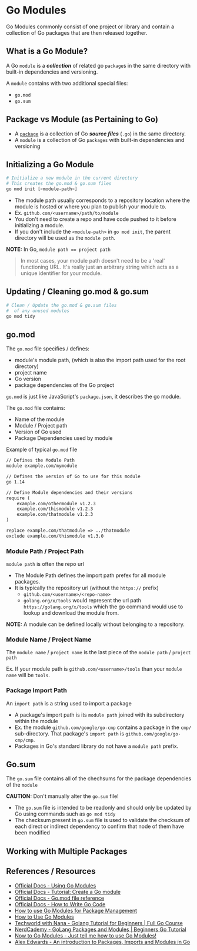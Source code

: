 # Go Modules

Go Modules commonly consist of one project or library and contain a collection of Go packages that are then released together.

## What is a Go Module?

A Go `module` is a **_collection_** of related go `package`s in the same directory with built-in dependencies and versioning.

A `module` contains with two additional special files:

- `go.mod`
- `go.sum`

## Package vs Module (as Pertaining to Go)

- A [`package`](go_packages.md) is a collection of Go **_source files_** (`.go`) in the same directory.
- A `module` is a collection of Go `packages` with built-in dependencies and versioning

## Initializing a Go Module

```bash
# Initialize a new module in the current directory
# This creates the go.mod & go.sum files
go mod init [<module-path>]
```

- The module path usually corresponds to a repository location where the module is hosted or where you plan to publish your module to.
- Ex. `github.com/<username>/path/to/module`
- You don't need to create a repo and have code pushed to it before initializing a module.
- If you don't include the `<module-path>` in `go mod init`, the parent directory will be used as the `module path`.

**NOTE:** In Go, `module path == project path`

> In most cases, your module path doesn't need to be a 'real' functioning URL. It's really just an arbitrary string which acts as a unique identifier for your module.

## Updating / Cleaning go.mod & go.sum

```bash
# Clean / Update the go.mod & go.sum files
#  of any unused modules
go mod tidy
```

## go.mod

The `go.mod` file specifies / defines:

- module's module path, (which is also the import path used for the root directory)
- project name
- Go version
- package dependencies of the Go project

`go.mod` is just like JavaScript's `package.json`, it describes the go module.

The `go.mod` file contains:

- Name of the module
- Module / Project path
- Version of Go used
- Package Dependencies used by module

Example of typical `go.mod` file

```txt
// Defines the Module Path
module example.com/mymodule

// Defines the version of Go to use for this module
go 1.14

// Define Module dependencies and their versions
require (
    example.com/othermodule v1.2.3
    example.com/thismodule v1.2.3
    example.com/thatmodule v1.2.3
)

replace example.com/thatmodule => ../thatmodule
exclude example.com/thismodule v1.3.0
```

### Module Path / Project Path

`module path` is often the repo url

- The Module Path defines the import path prefex for all module packages.
- It is typically the repository url (without the `https://` prefix)
  - `github.com/<username>/<repo-name>`
  - `golang.org/x/tools` would represent the url path `https://golang.org/x/tools` which the go command would use to lookup and download the module from.

**NOTE:** A module can be defined locally without belonging to a repository.

### Module Name / Project Name

The `module name` / `project name` is the last piece of the `module path` / `project path`

Ex. If your module path is `github.com/<username>/tools` than your `module name` will be `tools`.

### Package Import Path

An `import path` is a string used to import a package

- A package's import path is its `module path` joined with its subdirectory within the module
- Ex. the module `github.com/google/go-cmp` contains a package in the `cmp/` sub-directory. That package's `import path` is `github.com/google/go-cmp/cmp`.
- Packages in Go's standard library do not have a `module path` prefix.

## Go.sum

The `go.sum` file contains all of the chechsums for the package dependencies of the `module`

**CAUTION:** Don't manually alter the `go.sum` file!

- The `go.sum` file is intended to be readonly and should only be updated by Go using commands such as `go mod tidy`
- The checksum present in `go.sum` file is used to validate the checksum of each direct or indirect dependency to confirm that node of them have been modified

## Working with Multiple Packages

## References / Resources

- [Official Docs - Using Go Modules](https://go.dev/blog/using-go-modules)
- [Official Docs - Tutorial: Create a Go module](https://go.dev/doc/tutorial/create-module)
- [Official Docs - Go.mod file reference](https://go.dev/doc/modules/gomod-ref)
- [Official Docs - How to Write Go Code](https://go.dev/doc/code)
- [How to use Go Modules for Package Management](https://www.workfall.com/learning/blog/how-to-use-go-modules-for-package-management/)
- [How to Use Go Modules](https://www.digitalocean.com/community/tutorials/how-to-use-go-modules)
- [Techworld with Nana - Golang Tutorial for Beginners | Full Go Course](https://www.youtube.com/watch?v=yyUHQIec83I)
- [NerdCademy - GoLang Packages and Modules | Beginners Go Tutorial](https://www.youtube.com/watch?v=nLaxs5w9bZc&list=PLujhHB_uAFJws6Vv5q1KDoaQ4YcpS9UOm&index=21&t=20s)
- [Now to Go Modules - Just tell me how to use Go Modules!](https://engineering.kablamo.com.au/posts/2018/just-tell-me-how-to-use-go-modules/)
- [Alex Edwards - An introduction to Packages, Imports and Modules in Go](https://www.alexedwards.net/blog/an-introduction-to-packages-imports-and-modules)
